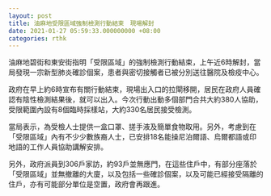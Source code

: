 ```yaml
---
layout: post
title: 油麻地受限區域強制檢測行動結束　現場解封
date: 2021-01-27 05:59:33.000000000 +08:00
categories: rthk
---
```


油麻地碧街和東安街指明「受限區域」的強制檢測行動結束，上午近6時解封，當局發現一宗新型肺炎確診個案，患者與密切接觸者已被分別送往醫院及檢疫中心。

政府在早上約6時宣布有關行動結束，現場出入口的拉閘移開，居民在政府人員確認有陰性檢測結果後，就可以出入。今次行動出動多個部門合共大約380人協助，受限範圍內設有8個臨時採樣站，大約330名居民接受檢測。

當局表示，為受檢人士提供一盒口罩、搓手液及簡單食物取用。另外，考慮到在「受限區域」內有不少少數族裔人士，已安排18名能操尼泊爾語、烏爾都語或印地語的工作人員協助講解安排。

另外，政府派員到306戶家訪，約93戶並無應門，在這些住戶中，有部分座落於「受限區域」並無撤離的大廈，以及包括一些確診個案，以及可能已經接受隔離的住戶，亦有可能部分單位是空置，政府會再跟進。
